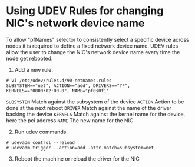 # Using UDEV Rules for changing NIC's network device name

To allow "pfNames" selector to consistently select a specific device across nodes it is required to define a fixed network device name. UDEV rules allow the user to change the NIC's network device name every time the node get rebooted:

1. Add a new rule:
```
# vi /etc/udev/rules.d/90-netnames.rules
SUBSYSTEM=="net", ACTION=="add", DRIVERS=="?*", KERNELS=="0000:02:00.0", NAME="pf0s0f1"
``` 

`SUBSYSTEM` Match against the subsystem of the device
`ACTION` Action to be done at the next reboot
`DRIVER`  Match against the name of the driver backing the device
`KERNELS` Match against the kernel name for the device, here the pci address
`NAME` The new name for the NIC

2. Run udev commands
```
# udevadm control --reload
# udevadm trigger --action=add -attr-match=subsystem=net
```

3. Reboot the machine or reload the driver for the NIC
